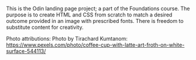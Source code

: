 This is the Odin landing page project; a part of the Foundations course. The purpose is to create HTML and CSS from scratch to match a desired outcome provided in an image with prescribed fonts. There is freedom to substitute content for creativity. 

Photo attributions: 
Photo by Tirachard Kumtanom: https://www.pexels.com/photo/coffee-cup-with-latte-art-froth-on-white-surface-544113/